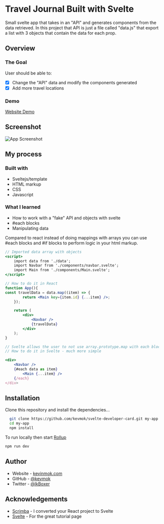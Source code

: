 # Travel Journal Built with Svelte

Small svelte app that takes in an "API" and generates components from the data retrieved.
In this project that API is just a file called "data.js" that export a list with 3 objects that contain the data for each prop.

## Overview

### The Goal

User should be able to:

-   [x] Change the "API" data and modify the components generated
-   [x] Add more travel locations

### Demo

[Website Demo](https://svelte-travel-journal.vercel.app/)

## Screenshot

![App Screenshot](https://i.imgur.com/2AIplBD.jpg)

## My process

### Built with

-   Sveltejs/template
-   HTML markup
-   CSS
-   Javascript

### What I learned

-   How to work with a "fake" API and objects with svelte
-   #each blocks
-   Manipulating data

Compared to react instead of doing mappings with arrays you can use #each blocks and #if blocks to perform logic in your html markup.

```jsx
// Imported data array with objects
<script>
    import data from './data';
    import Navbar from './components/navbar.svelte';
    import Main from './components/Main.svelte';
</script>

// How to do it in React
function App(){
const travelData = data.map((item) => {
        return <Main key={item.id} {...item} />;
    });

    return (
        <div>
            <Navbar />
            {travelData}
        </div>
    );
}

// Svelte allows the user to not use array.prototype.map with each blocks
// How to do it in Svelte - much more simple

<div>
    <Navbar />
    {#each data as item}
        <Main {...item} />
    {/each}
</div>

```

## Installation

Clone this repository and install the dependencies...

```bash
  git clone https://github.com/kevmok/svelte-developer-card.git my-app
  cd my-app
  npm install
```

To run locally then start [Rollup](https://rollupjs.org)

```bash
npm run dev
```

## Author

-   Website - [kevinmok.com](https://kevinmok.com)
-   GitHub - [@kevmok](https://www.github.com/Kevmok)
-   Twitter - [@lkBoxer](https://www.github.com/lkBoxer)

## Acknowledgements

-   [Scrimba](https://scrimba.com) - I converted your React project to Svelte
-   [Svelte](https://svelte.dev/) - For the great tutorial page
